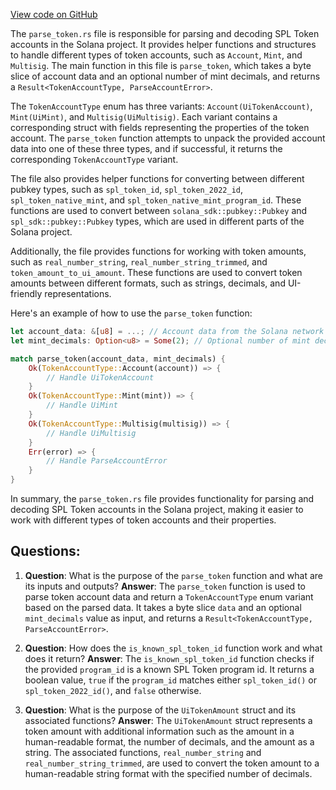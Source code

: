 
[View code on GitHub](https://github.com/solana-labs/solana/blob/master/account-decoder/src/parse_token.rs)

The `parse_token.rs` file is responsible for parsing and decoding SPL Token accounts in the Solana project. It provides helper functions and structures to handle different types of token accounts, such as `Account`, `Mint`, and `Multisig`. The main function in this file is `parse_token`, which takes a byte slice of account data and an optional number of mint decimals, and returns a `Result<TokenAccountType, ParseAccountError>`.

The `TokenAccountType` enum has three variants: `Account(UiTokenAccount)`, `Mint(UiMint)`, and `Multisig(UiMultisig)`. Each variant contains a corresponding struct with fields representing the properties of the token account. The `parse_token` function attempts to unpack the provided account data into one of these three types, and if successful, it returns the corresponding `TokenAccountType` variant.

The file also provides helper functions for converting between different pubkey types, such as `spl_token_id`, `spl_token_2022_id`, `spl_token_native_mint`, and `spl_token_native_mint_program_id`. These functions are used to convert between `solana_sdk::pubkey::Pubkey` and `spl_sdk::pubkey::Pubkey` types, which are used in different parts of the Solana project.

Additionally, the file provides functions for working with token amounts, such as `real_number_string`, `real_number_string_trimmed`, and `token_amount_to_ui_amount`. These functions are used to convert token amounts between different formats, such as strings, decimals, and UI-friendly representations.

Here's an example of how to use the `parse_token` function:

```rust
let account_data: &[u8] = ...; // Account data from the Solana network
let mint_decimals: Option<u8> = Some(2); // Optional number of mint decimals

match parse_token(account_data, mint_decimals) {
    Ok(TokenAccountType::Account(account)) => {
        // Handle UiTokenAccount
    }
    Ok(TokenAccountType::Mint(mint)) => {
        // Handle UiMint
    }
    Ok(TokenAccountType::Multisig(multisig)) => {
        // Handle UiMultisig
    }
    Err(error) => {
        // Handle ParseAccountError
    }
}
```

In summary, the `parse_token.rs` file provides functionality for parsing and decoding SPL Token accounts in the Solana project, making it easier to work with different types of token accounts and their properties.
## Questions: 
 1. **Question**: What is the purpose of the `parse_token` function and what are its inputs and outputs?
   **Answer**: The `parse_token` function is used to parse token account data and return a `TokenAccountType` enum variant based on the parsed data. It takes a byte slice `data` and an optional `mint_decimals` value as input, and returns a `Result<TokenAccountType, ParseAccountError>`.

2. **Question**: How does the `is_known_spl_token_id` function work and what does it return?
   **Answer**: The `is_known_spl_token_id` function checks if the provided `program_id` is a known SPL Token program id. It returns a boolean value, `true` if the `program_id` matches either `spl_token_id()` or `spl_token_2022_id()`, and `false` otherwise.

3. **Question**: What is the purpose of the `UiTokenAmount` struct and its associated functions?
   **Answer**: The `UiTokenAmount` struct represents a token amount with additional information such as the amount in a human-readable format, the number of decimals, and the amount as a string. The associated functions, `real_number_string` and `real_number_string_trimmed`, are used to convert the token amount to a human-readable string format with the specified number of decimals.